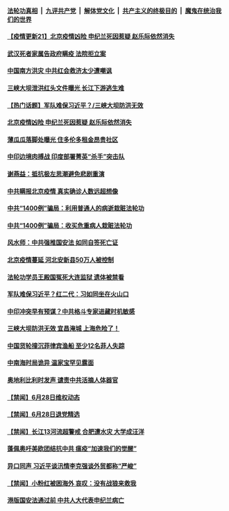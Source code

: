 ####  [法轮功真相](../../../../basic/blob/master/README.md?t=06292202) &nbsp;|&nbsp; [九评共产党](../../../../9ping.md/blob/master/README.md?t=06292202) &nbsp;|&nbsp; [解体党文化](../../../../jtdwh.md/blob/master/README.md?t=06292202)  &nbsp;|&nbsp; [共产主义的终极目的](../../../../gczydzjmd.md/blob/master/README.md?t=06292202) &nbsp;|&nbsp; [魔鬼在统治我们的世界](../../../../mgztzwmdsj.md/blob/master/README.md?t=06292202) 

#### [【疫情更新21】北京疫情凶险 申纪兰死因惹疑 赵乐际依然消失](../pages/prog204/a102881681.md?t=06292202) 

#### [武汉死者家属告政府瞒疫 法院拒立案](../pages/prog204/a102882016.md?t=06292202) 

#### [中国南方洪灾 中共红会救济太少遭嘲讽](../pages/prog204/a102882006.md?t=06292202) 

#### [三峡大坝泄洪红头文件曝光 长江下游逃生难](../pages/prog204/a102881961.md?t=06292202) 

#### [【热门话题】军队难保习近平？/三峡大坝防洪无效](../pages/prog204/a102881960.md?t=06292202) 

#### [北京疫情凶险 申纪兰死因惹疑 赵乐际依然消失](../pages/prog204/a102881941.md?t=06292202) 

#### [薄瓜瓜落脚处曝光 住多伦多租金昂贵社区](../pages/prog204/a102881907.md?t=06292202) 

#### [中印边境肉搏战 印度部署菁英“杀手”突击队](../pages/prog204/a102881878.md?t=06292202) 

#### [谢燕益：抵抗极左思潮避免悲剧重演](../pages/prog204/a102881897.md?t=06292202) 

#### [中共瞒报北京疫情 真实确诊人数远超想像](../pages/prog204/a102881855.md?t=06292202) 

#### [中共“1400例”骗局：利用普通人的病逝栽赃法轮功](../pages/prog204/a102881842.md?t=06292202) 

#### [中共“1400例”骗局：收买危重病人栽赃法轮功](../pages/prog204/a102881839.md?t=06292202) 

#### [风水师：中共强推国安法 如同自签死亡证](../pages/prog204/a102881825.md?t=06292202) 

#### [北京疫情蔓延 河北安新县50万人被控制](../pages/prog204/a102881818.md?t=06292202) 

#### [法轮功学员王殿国冤死大连监狱 遗体被禁看](../pages/prog204/a102881814.md?t=06292202) 

#### [军队难保习近平？红二代：习如同坐在火山口](../pages/prog204/a102881774.md?t=06292202) 

#### [中印冲突早有预谋？中共格斗专家进藏时机敏感](../pages/prog204/a102881759.md?t=06292202) 

#### [三峡大坝防洪无效 宜昌淹城 上海危险了！](../pages/prog204/a102881750.md?t=06292202) 

#### [中国货轮撞沉菲律宾渔船 至少12名菲人失踪](../pages/prog204/a102881747.md?t=06292202) 

#### [中南海时局诡异 温家宝罕见露面](../pages/prog204/a102881714.md?t=06292202) 


#### [奥地利比利时发声 谴责中共活摘人体器官](../pages/prog204/a102881695.md?t=06292202) 

#### [【禁闻】6月28日维权动态](../pages/prog204/a102881671.md?t=06292202) 

#### [【禁闻】6月28日退党精选](../pages/prog204/a102881673.md?t=06292202) 

#### [【禁闻】长江13河流超警戒 合肥遭水灾 大学成汪洋](../pages/prog204/a102881627.md?t=06292202) 

#### [蓬佩奥吁美欧团结抗中共 瘟疫“加速我们的觉醒”](../pages/prog204/a102881568.md?t=06292202) 

#### [异口同声 习近平谈汛情李克强谈外贸都称“严峻”](../pages/prog204/a102881619.md?t=06292202) 

#### [【禁闻】小粉红被困海外 哀叹：没有战狼来救我](../pages/prog204/a102881644.md?t=06292202) 

#### [港版国安法通过前 中共人大代表申纪兰病亡](../pages/prog204/a102881611.md?t=06292202) 

